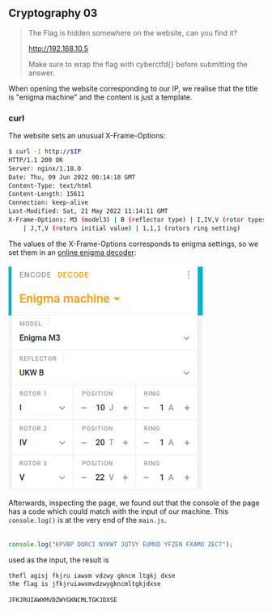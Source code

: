 ## Cryptography 03
> The Flag is hidden somewhere on the website, can you find it?
> 
> http://192.168.10.5
> 
> Make sure to wrap the flag with cyberctfd{} before submitting the answer.

When opening the website corresponding to our IP, we realise that the title is "enigma machine" and the content is just a template.

### curl
The website sets an unusual X-Frame-Options:
```bash
$ curl -I http://$IP                                                
HTTP/1.1 200 OK
Server: nginx/1.18.0
Date: Thu, 09 Jun 2022 00:14:18 GMT
Content-Type: text/html
Content-Length: 15611
Connection: keep-alive
Last-Modified: Sat, 21 May 2022 11:14:11 GMT
X-Frame-Options: M3 (model3) | B (reflector type) | I,IV,V (rotor types and order)
	| J,T,V (rotors initial value) | 1,1,1 (rotors ring setting)
```

The values of the X-Frame-Options corresponds to enigma settings, so we set them in an [online enigma decoder](https://cryptii.com/pipes/enigma-machine):

![Enginma Settings](crypto3/enigma2.png)

Afterwards, inspecting the page, we found out that the console of the page has a code which could match with the input of our machine. This `console.log()` is at the very end of the `main.js`.

```js

console.log("KPVBP DQRCI NYKWT JQTVY EUMUD YFZEN FXAMO ZECT");

```

used as the input, the result is
```
thefl agisj fkjru iawxm vdzwy gkncm ltgkj dxse
the flag is jfkjruiawxmvdzwygkncmltgkjdxse

JFKJRUIAWXMVDZWYGKNCMLTGKJDXSE

```